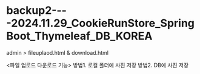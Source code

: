 # backup2----2024.11.29_CookieRunStore_SpringBoot_Thymeleaf_DB_KOREA
admin > fileuplaod.html  &amp; download.html

<파일 업로드 다운로드 기능>
방법1. 로컬 폴더에 사진 저장
방법2. DB에 사진 저장
